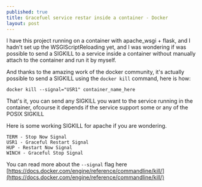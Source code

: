 ```yaml
---
published: true
title: Gracefuel service restar inside a container - Docker
layout: post
---
```


I have this project running on a container with apache_wsgi + flask, and I hadn't set up the WSGIScriptReloading yet, and I was wondering if was possible to send a SIGKILL to a service inside a container without manually attach to the container and run it by myself.

And thanks to the amazing work of the docker community, it's actually possible to send a SIGKILL using the `docker kill` command, here is how:

    docker kill --signal="USR1" container_name_here

That's it, you can send any SIGKILL you want to the service running in the container, ofcourse it depends if the service support some or any of the POSIX SIGKILL

Here is some working SIGKILL for apache if you are wondering.

    TERM - Stop Now Signal
    USR1 - Graceful Restart Signal
    HUP - Restart Now Signal
    WINCH - Graceful Stop Signal
 
You can read more about the `--signal` flag here [https://docs.docker.com/engine/reference/commandline/kill/](https://docs.docker.com/engine/reference/commandline/kill/)
